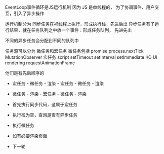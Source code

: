 EventLoop事件循环是JS运行机制
因为 JS 是单线程的，
为了协调事件、用户交互，引入了异步操作

运行机制分为
同步任务在祝线程上执行，形成执行栈，先进后出
异步任务有了运行结果，就在任务队列之中放一个事件：形成任务队列， 先进先出

不同的异步任务会分配到不同的队列中

任务源可以分为 微任务和宏任务
微任务包括  promise process.nextTick MutationObserver
宏任务 script setTimeout setInterval setImmediate I/O UI rendering requestAnimationFrame

他们是有先后顺序的

- 宏任务 - 微任务 - 渲染 - 宏任务 - 微任务 - 渲染
- 微任务 - 渲染 - 宏任务 - 微任务 - 渲染

- 首先执行同步代码，这属于宏任务
- 执行栈为空，查询是否有异步任务
- 执行微任务
- 如有必要渲染页面
- 下一轮